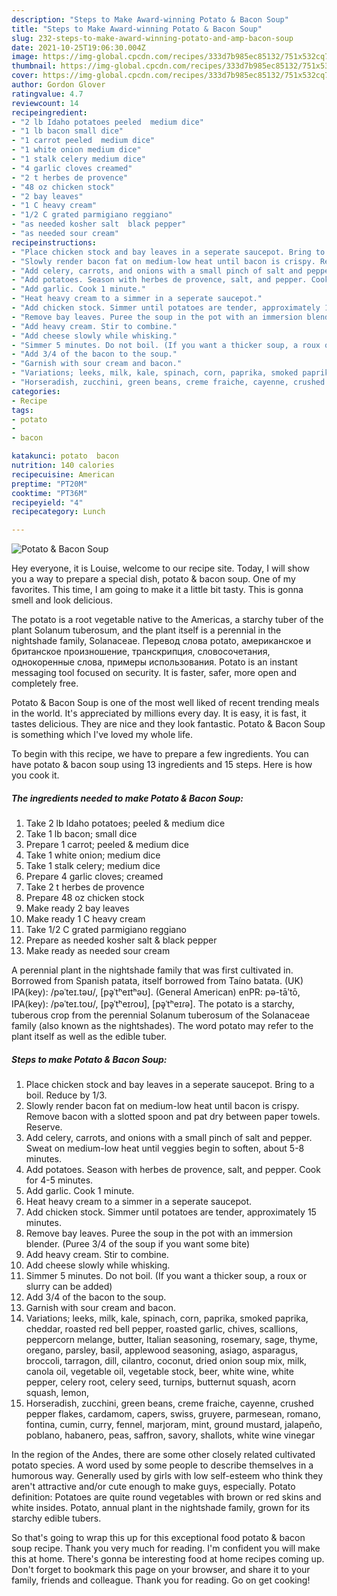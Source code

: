 ```yaml
---
description: "Steps to Make Award-winning Potato & Bacon Soup"
title: "Steps to Make Award-winning Potato & Bacon Soup"
slug: 232-steps-to-make-award-winning-potato-and-amp-bacon-soup
date: 2021-10-25T19:06:30.004Z
image: https://img-global.cpcdn.com/recipes/333d7b985ec85132/751x532cq70/potato-bacon-soup-recipe-main-photo.jpg
thumbnail: https://img-global.cpcdn.com/recipes/333d7b985ec85132/751x532cq70/potato-bacon-soup-recipe-main-photo.jpg
cover: https://img-global.cpcdn.com/recipes/333d7b985ec85132/751x532cq70/potato-bacon-soup-recipe-main-photo.jpg
author: Gordon Glover
ratingvalue: 4.7
reviewcount: 14
recipeingredient:
- "2 lb Idaho potatoes peeled  medium dice"
- "1 lb bacon small dice"
- "1 carrot peeled  medium dice"
- "1 white onion medium dice"
- "1 stalk celery medium dice"
- "4 garlic cloves creamed"
- "2 t herbes de provence"
- "48 oz chicken stock"
- "2 bay leaves"
- "1 C heavy cream"
- "1/2 C grated parmigiano reggiano"
- "as needed kosher salt  black pepper"
- "as needed sour cream"
recipeinstructions:
- "Place chicken stock and bay leaves in a seperate saucepot. Bring to a boil. Reduce by 1/3."
- "Slowly render bacon fat on medium-low heat until bacon is crispy. Remove bacon with a slotted spoon and pat dry between paper towels. Reserve."
- "Add celery, carrots, and onions with a small pinch of salt and pepper. Sweat on medium-low heat until veggies begin to soften, about 5-8 minutes."
- "Add potatoes. Season with herbes de provence, salt, and pepper. Cook for 4-5 minutes."
- "Add garlic. Cook 1 minute."
- "Heat heavy cream to a simmer in a seperate saucepot."
- "Add chicken stock. Simmer until potatoes are tender, approximately 15 minutes."
- "Remove bay leaves. Puree the soup in the pot with an immersion blender. (Puree 3/4 of the soup if you want some bite)"
- "Add heavy cream. Stir to combine."
- "Add cheese slowly while whisking."
- "Simmer 5 minutes. Do not boil. (If you want a thicker soup, a roux or slurry can be added)"
- "Add 3/4 of the bacon to the soup."
- "Garnish with sour cream and bacon."
- "Variations; leeks, milk, kale, spinach, corn, paprika, smoked paprika, cheddar, roasted red bell pepper, roasted garlic, chives, scallions, peppercorn melange, butter, Italian seasoning, rosemary, sage, thyme, oregano, parsley, basil, applewood seasoning, asiago, asparagus, broccoli, tarragon, dill, cilantro, coconut, dried onion soup mix, milk, canola oil, vegetable oil, vegetable stock, beer, white wine, white pepper, celery root, celery seed, turnips, butternut squash, acorn squash, lemon,"
- "Horseradish, zucchini, green beans, creme fraiche, cayenne, crushed pepper flakes, cardamom, capers, swiss, gruyere, parmesean, romano, fontina, cumin, curry, fennel, marjoram, mint, ground mustard, jalapeño, poblano, habanero, peas, saffron, savory, shallots, white wine vinegar"
categories:
- Recipe
tags:
- potato
- 
- bacon

katakunci: potato  bacon 
nutrition: 140 calories
recipecuisine: American
preptime: "PT20M"
cooktime: "PT36M"
recipeyield: "4"
recipecategory: Lunch

---
```



![Potato &amp; Bacon Soup](https://img-global.cpcdn.com/recipes/333d7b985ec85132/751x532cq70/potato-bacon-soup-recipe-main-photo.jpg)

Hey everyone, it is Louise, welcome to our recipe site. Today, I will show you a way to prepare a special dish, potato &amp; bacon soup. One of my favorites. This time, I am going to make it a little bit tasty. This is gonna smell and look delicious.

The potato is a root vegetable native to the Americas, a starchy tuber of the plant Solanum tuberosum, and the plant itself is a perennial in the nightshade family, Solanaceae. Перевод слова potato, американское и британское произношение, транскрипция, словосочетания, однокоренные слова, примеры использования. Potato is an instant messaging tool focused on security. It is faster, safer, more open and completely free.

Potato &amp; Bacon Soup is one of the most well liked of recent trending meals in the world. It's appreciated by millions every day. It is easy, it is fast, it tastes delicious. They are nice and they look fantastic. Potato &amp; Bacon Soup is something which I've loved my whole life.


To begin with this recipe, we have to prepare a few ingredients. You can have potato &amp; bacon soup using 13 ingredients and 15 steps. Here is how you cook it.

<!--inarticleads1-->

##### The ingredients needed to make Potato &amp; Bacon Soup:

1. Take 2 lb Idaho potatoes; peeled &amp; medium dice
1. Take 1 lb bacon; small dice
1. Prepare 1 carrot; peeled &amp; medium dice
1. Take 1 white onion; medium dice
1. Take 1 stalk celery; medium dice
1. Prepare 4 garlic cloves; creamed
1. Take 2 t herbes de provence
1. Prepare 48 oz chicken stock
1. Make ready 2 bay leaves
1. Make ready 1 C heavy cream
1. Take 1/2 C grated parmigiano reggiano
1. Prepare as needed kosher salt &amp; black pepper
1. Make ready as needed sour cream


A perennial plant in the nightshade family that was first cultivated in. Borrowed from Spanish patata, itself borrowed from Taíno batata. (UK) IPA(key): /pəˈteɪ.təʊ/, [pə̥ˈtʰeɪtʰəʊ]. (General American) enPR: pə-tāʹtō, IPA(key): /pəˈteɪ.toʊ/, [pə̥ˈtʰeɪɾoʊ], [pə̥ˈtʰeɪɾə]. The potato is a starchy, tuberous crop from the perennial Solanum tuberosum of the Solanaceae family (also known as the nightshades). The word potato may refer to the plant itself as well as the edible tuber. 

<!--inarticleads2-->

##### Steps to make Potato &amp; Bacon Soup:

1. Place chicken stock and bay leaves in a seperate saucepot. Bring to a boil. Reduce by 1/3.
1. Slowly render bacon fat on medium-low heat until bacon is crispy. Remove bacon with a slotted spoon and pat dry between paper towels. Reserve.
1. Add celery, carrots, and onions with a small pinch of salt and pepper. Sweat on medium-low heat until veggies begin to soften, about 5-8 minutes.
1. Add potatoes. Season with herbes de provence, salt, and pepper. Cook for 4-5 minutes.
1. Add garlic. Cook 1 minute.
1. Heat heavy cream to a simmer in a seperate saucepot.
1. Add chicken stock. Simmer until potatoes are tender, approximately 15 minutes.
1. Remove bay leaves. Puree the soup in the pot with an immersion blender. (Puree 3/4 of the soup if you want some bite)
1. Add heavy cream. Stir to combine.
1. Add cheese slowly while whisking.
1. Simmer 5 minutes. Do not boil. (If you want a thicker soup, a roux or slurry can be added)
1. Add 3/4 of the bacon to the soup.
1. Garnish with sour cream and bacon.
1. Variations; leeks, milk, kale, spinach, corn, paprika, smoked paprika, cheddar, roasted red bell pepper, roasted garlic, chives, scallions, peppercorn melange, butter, Italian seasoning, rosemary, sage, thyme, oregano, parsley, basil, applewood seasoning, asiago, asparagus, broccoli, tarragon, dill, cilantro, coconut, dried onion soup mix, milk, canola oil, vegetable oil, vegetable stock, beer, white wine, white pepper, celery root, celery seed, turnips, butternut squash, acorn squash, lemon,
1. Horseradish, zucchini, green beans, creme fraiche, cayenne, crushed pepper flakes, cardamom, capers, swiss, gruyere, parmesean, romano, fontina, cumin, curry, fennel, marjoram, mint, ground mustard, jalapeño, poblano, habanero, peas, saffron, savory, shallots, white wine vinegar


In the region of the Andes, there are some other closely related cultivated potato species. A word used by some people to describe themselves in a humorous way. Generally used by girls with low self-esteem who think they aren&#39;t attractive and/or cute enough to make guys, especially. Potato definition: Potatoes are quite round vegetables with brown or red skins and white insides. Potato, annual plant in the nightshade family, grown for its starchy edible tubers. 

So that's going to wrap this up for this exceptional food potato &amp; bacon soup recipe. Thank you very much for reading. I'm confident you will make this at home. There's gonna be interesting food at home recipes coming up. Don't forget to bookmark this page on your browser, and share it to your family, friends and colleague. Thank you for reading. Go on get cooking!
